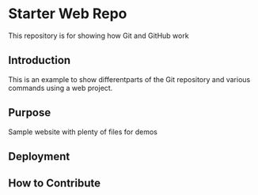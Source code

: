 # Starter Web Repo

This repository is for showing how Git and GitHub work

## Introduction

This is an example to show differentparts of the Git repository and various commands using a web project.

## Purpose

Sample website with plenty of files for demos

## Deployment

## How to Contribute